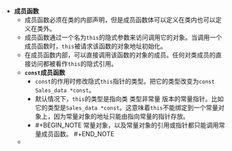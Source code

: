 - **成员函数**
	- 成员函数必须在类的内部声明，但是成员函数体可以定义在类内也可以定义在类外。
	- 成员函数通过一个名为`this`的隐式参数来访问调用它的对象。当调用一个成员函数时，`this`被请求该函数的对象地址初始化。
	- 在成员函数内部，可以直接调用该函数的对象的成员。任何对类成员的直接访问都被看作`this`的隐式引用。
	- **`const`成员函数**
		- `const`的作用时修改隐式`this`指针的类型。把它的类型改变为`const Sales_data *const`。
		- 默认情况下，`this`的类型是指向类 类型非常量 版本的常量指针。比如它的类型是`Sales_data *const`。这意味着`this`不能绑定到一个常量对象上，因为常量对象的地址只能由指向常量的指针存放。
		- #+BEGIN_NOTE
		  常量对象，以及常量对象的引用或指针都只能调用常量成员函数。
		  #+END_NOTE
	-